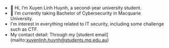 - 👋 Hi, I’m Xuyen Linh Huynh, a second-year university student.
- 🌱 I’m currently taking Bachelor of Cybersecurity in Macquarie University.
- I'm interest in everything related to IT security, including some challenge such as CTF.
- My contact detail: Through my [student email] (mailto:xuyenlinh.huynh@students.mq.edu.au)

<!---
xuyenlinhHuynh/xuyenlinhHuynh is a ✨ special ✨ repository because its `README.md` (this file) appears on your GitHub profile.
You can click the Preview link to take a look at your changes.
--->
